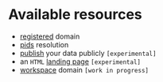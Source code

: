 # Available resources

- [registered](registered.md) domain
- [pids](pids.md) resolution
- [publish](publish.md) your data publicly `[experimental]`
- an `HTML` [landing page](landing.md) `[experimental]`
- [workspace](workspace.md) domain `[work in progress]`
